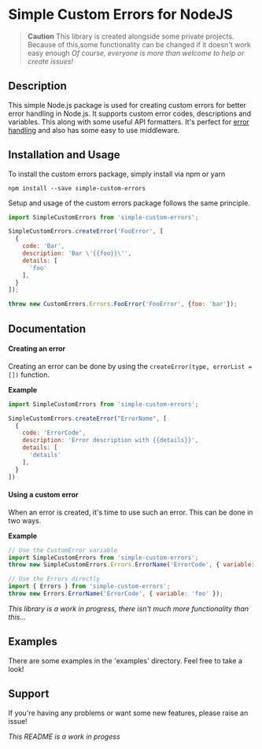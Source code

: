 # Simple Custom Errors for NodeJS

> **Caution**
> This library is created alongside some private projects.
> Because of this,some functionality can be changed if it doesn't work easy enough
> _Of course, everyone is more than welcome to help or create issues!_

Description
-------------
This simple Node.js package is used for creating custom errors for better error handling in Node.js. It supports custom error codes, descriptions and variables. This along with some useful API formatters.
It's perfect for [error handling](https://www.github.com/bartversluijs/simple-custom-errors/examples/handling.js) and also has some easy to use middleware.

Installation and Usage
-------------
To install the custom errors package, simply install via npm or yarn
```
npm install --save simple-custom-errors
```

Setup and usage of the custom errors package follows the same principle.
```javascript
import SimpleCustomErrors from 'simple-custom-errors';

SimpleCustomErrors.createError('FooError', [
  {
    code: 'Bar',
    description: 'Bar \'{{foo}}\'',
    details: [
      'foo'
    ],
  }
]);

throw new CustomErrors.Errors.FooError('FooError', {foo: 'bar'});
```

Documentation
-------------

#### Creating an error
Creating an error can be done by using the ```createError(type, errorList = [])``` function.

**Example**
```javascript
import SimpleCustomErrors from 'simple-custom-errors';

SimpleCustomErrors.createError("ErrorName", [
  {
    code: 'ErrorCode',
    description: 'Error description with {{details}}',
    details: [
      'details'
    ],
  }
])
```

#### Using a custom error
When an error is created, it's time to use such an error. This can be done in two ways.

**Example**
```javascript
// Use the CustomError variable
import SimpleCustomErrors from 'simple-custom-errors';
throw new SimpleCustomErrors.Errors.ErrorName('ErrorCode', { variable: 'foo' });

// Use the Errors directly
import { Errors } from 'simple-custom-errors';
throw new Errors.ErrorName('ErrorCode', { variable: 'foo' });
```

_This library is a work in progress, there isn't much more functionality than this..._

Examples
-------------
There are some examples in the 'examples' directory. Feel free to take a look!

Support
-------------
If you're having any problems or want some new features, please raise an issue!


_This README is a work in progess_
